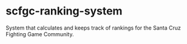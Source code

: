 scfgc-ranking-system
====================

System that calculates and keeps track of rankings for the Santa Cruz Fighting Game Community.
